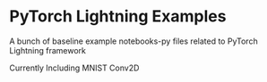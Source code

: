 # PyTorch Lightning Examples
A bunch of baseline example notebooks-py files related to PyTorch Lightning framework


Currently Including MNIST Conv2D 
